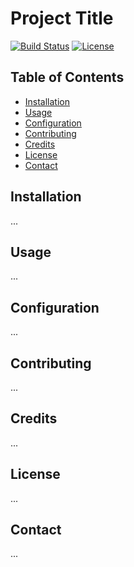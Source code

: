 # Project Title

[![Build Status](...)](...)
[![License](...)](...)

## Table of Contents

- [Installation](#installation)
- [Usage](#usage)
- [Configuration](#configuration)
- [Contributing](#contributing)
- [Credits](#credits)
- [License](#license)
- [Contact](#contact)

## Installation

...

## Usage

...

## Configuration

...

## Contributing

...

## Credits

...

## License

...

## Contact

...
